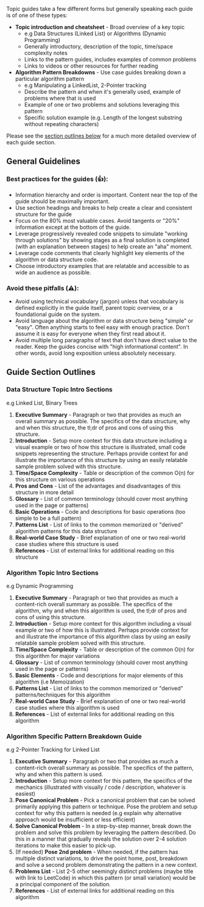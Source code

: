 Topic guides take a few different forms but generally speaking each guide is of one of these types:

 * **Topic introduction and cheatsheet** - Broad overview of a key topic
   - e.g Data Structures (Linked List) or Algorithms (Dynamic Programming)
   - Generally introductory, description of the topic, time/space complexity notes
   - Links to the pattern guides, includes examples of common problems
   - Links to videos or other resources for further reading
 * **Algorithm Pattern Breakdowns** - Use case guides breaking down a particular algorithm pattern
   - e.g Manipulating a LinkedList, 2-Pointer tracking
   - Describe the pattern and when it's generally used, example of problems where that is used
   - Example of one or two problems and solutions leveraging this pattern
   - Specific solution example (e.g. Length of the longest substring without repeating characters)

Please see the [section outlines below](#guide-section-outlines) for a much more detailed overview of each guide section.

## General Guidelines

### Best practices for the guides (👍):

 * Information hierarchy and order is important. Content near the top of the guide should be maximally important. 
 * Use section headings and breaks to help create a clear and consistent structure for the guide
 * Focus on the 80% most valuable cases. Avoid tangents or "20%" information except at the bottom of the guide. 
 * Leverage progressively revealed code snippets to simulate "working through solutions" by showing stages as a final solution is completed (with an explanation between stages) to help create an "aha" moment.
 * Leverage code comments that clearly highlight key elements of the algorithm or data structure code.
 * Choose introductory examples that are relatable and accessible to as wide an audience as possible. 

### Avoid these pitfalls (⚠️):

 * Avoid using technical vocabulary (jargon) unless that vocabulary is defined explicitly in the guide itself, parent topic overview, or a foundational guide on the system.
 * Avoid language about the algorithm or data structure being "simple" or "easy". Often anything starts to feel easy with enough practice. Don't assume it is easy for everyone when they first read about it. 
 * Avoid multiple long paragraphs of text that don't have direct value to the reader. Keep the guides concise with "high informational content". In other words, avoid long exposition unless absolutely necessary. 

## Guide Section Outlines

### Data Structure Topic Intro Sections

e.g Linked List, Binary Trees

1. **Executive Summary** - Paragraph or two that provides as much an overall summary as possible. The specifics of the data structure, why and when this structure, the tl;dr of pros and cons of using this structure.
2. **Introduction** - Setup more context for this data structure including a visual example or two of how this structure is illustrated, small code snippets representing the structure. Perhaps provide context for and illustrate the importance of this structure by using an easily relatable sample problem solved with this structure.
3. **Time/Space Complexity** - Table or description of the common O(n) for this structure on various operations
4. **Pros and Cons** - List of the advantages and disadvantages of this structure in more detail
5. **Glossary** - List of common terminology (should cover most anything used in the page or patterns)
6. **Basic Operations** - Code and descriptions for basic operations (too simple to be a full pattern)
7. **Patterns List** - List of links to the common memorized or "derived" algorithm patterns for this data structure
8. **Real-world Case Study** - Brief explanation of one or two real-world case studies where this structure is used
9. **References** - List of external links for additional reading on this structure

### Algorithm Topic Intro Sections

e.g Dynamic Programming

1. **Executive Summary** - Paragraph or two that provides as much a content-rich overall summary as possible. The specifics of the algorithm, why and when this algorithm is used, the tl;dr of pros and cons of using this structure.
2. **Introduction** - Setup more context for this algorithm including a visual example or two of how this is illustrated. Perhaps provide context for and illustrate the importance of this algorithm class by using an easily relatable sample problem solved with this structure.
3. **Time/Space Complexity** - Table or description of the common O(n) for this algorithm for major variations
4. **Glossary** - List of common terminology (should cover most anything used in the page or patterns)
5. **Basic Elements** - Code and descriptions for major elements of this algorithm (i.e Memoization)
6. **Patterns List** - List of links to the common memorized or "derived" patterns/techniques for this algorithm
7. **Real-world Case Study** - Brief explanation of one or two real-world case studies where this algorithm is used
8. **References** - List of external links for additional reading on this algorithm

### Algorithm Specific Pattern Breakdown Guide

e.g 2-Pointer Tracking for Linked List

1. **Executive Summary** - Paragraph or two that provides as much a content-rich overall summary as possible. The specifics of the pattern, why and when this pattern is used.
2. **Introduction** - Setup more context for this pattern, the specifics of the mechanics (illustrated with visually / code / description, whatever is easiest)
3. **Pose Canonical Problem** - Pick a canonical problem that can be solved primarily applying this pattern or technique. Pose the problem and setup context for why this pattern is needed (e.g explain why alternative approach would be insufficient or less efficient)
4. **Solve Canonical Problem** - In a step-by-step manner, break down the problem and solve this problem by leveraging the pattern described. Do this in a manner that gradually reveals the solution over 2-4 solution iterations to make this easier to pick-up.
5. (If needed) **Pose 2nd problem** - When needed, if the pattern has multiple distinct variations, to drive the point home, post, breakdown and solve a second problem demonstrating the pattern in a new context. 
6. **Problems List** - List 2-5 other seemingly distinct problems (maybe title with link to LeetCode) in which this pattern (or small variation) would be a principal component of the solution.
7. **References** - List of external links for additional reading on this algorithm